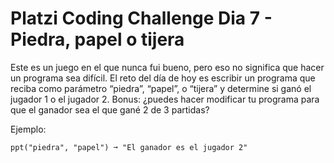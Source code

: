 # Platzi Coding Challenge Dia 7 - Piedra, papel o tijera

Este es un juego en el que nunca fui bueno, pero eso no significa que hacer un programa sea difícil. El reto del día de hoy es escribir un programa que reciba como parámetro “piedra”, “papel”, o “tijera” y determine si ganó el jugador 1 o el jugador 2. Bonus: ¿puedes hacer modificar tu programa para que el ganador sea el que gané 2 de 3 partidas?

Ejemplo:

`ppt("piedra", "papel") ➞ "El ganador es el jugador 2"`